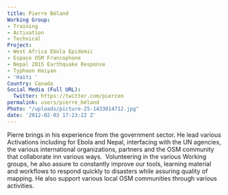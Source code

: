 ```yaml
---
title: Pierre Béland
Working Group:
- Training
- Activation
- Technical
Project:
- West Africa Ebola Epidemic
- Espace OSM Francophone
- Nepal 2015 Earthquake Response
- Typhoon Haiyan
- 'Haiti '
Country: Canada
Social Media (Full URL):
  Twitter: https://twitter.com/pierzen
permalink: users/pierre_béland
Photo: "/uploads/picture-25-1433014712.jpg"
date: '2012-02-03 17:23:22 Z'
---
```

<p>Pierre brings in his experience from the government sector. He lead various Activations including for Ebola and Nepal, interfacing with the UN agencies, the various international organizations, partners and the OSM community that collaborate inn various ways.&nbsp; Volunteering in the various Working groups, he also assure to constantly improve our tools, learning material and workflows to respond quickly to disasters while assuring quality of mapping. He also support various local OSM communities through various activities.</p>
